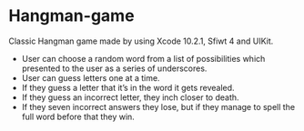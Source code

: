 # Hangman-game
Classic Hangman game made by using Xcode 10.2.1, Sfiwt 4 and UIKit.
* User can choose a random word from a list of possibilities which presented to the user as a series of underscores.
* User can guess letters one at a time. 
* If they guess a letter that it’s in the word it gets revealed.
* If they guess an incorrect letter, they inch closer to death. 
* If they seven incorrect answers they lose, but if they manage to spell the full word before that they win.


